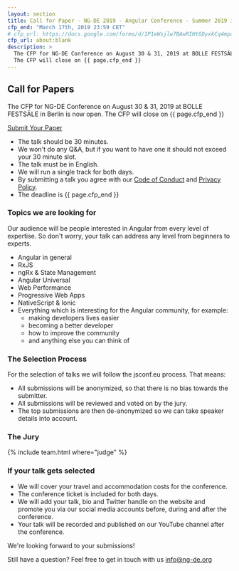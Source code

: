 ```yaml
---
layout: section
title: Call for Paper - NG-DE 2019 - Angular Conference - Summer 2019 in Berlin
cfp_end: "March 17th, 2019 23:59 CET"
# cfp_url: https://docs.google.com/forms/d/1P1eWsjlw7BAwRIHt6DyxkCq4mpaek_2aM8rtiF0D7pg
cfp_url: about:blank
description: >
  The CFP for NG-DE Conference on August 30 & 31, 2019 at BOLLE FESTSÄLE in Berlin is now open. 
  The CFP will close on {{ page.cfp_end }}
---
```


## Call for Papers

The CFP for NG-DE Conference on August 30 & 31, 2019 at BOLLE FESTSÄLE in Berlin is now open. 
The CFP will close on {{ page.cfp_end }}

<div class="cfp">
  <div class="cfp__cta">
    <a class="button button--xlarge" href="{{ page.cfp_url }}" target="_blank" rel="nofollow noopener">
      <span class="button__scale">Submit Your Paper</span>
    </a>
  </div>
</div>

- The talk should be 30 minutes.
- We won't do any Q&A, but if you want to have one it should not exceed your 30 minute slot.
- The talk must be in English.
- We will run a single track for both days.
- By submitting a talk you agree with our [Code of Conduct](/code-of-conduct/) and [Privacy Policy](/privacy-policy/).
- The deadline is {{ page.cfp_end }}

### Topics we are looking for

Our audience will be people interested in Angular from every level of expertise. So don't worry, your talk can address any level from beginners to experts.

- Angular in general
- RxJS
- ngRx & State Management
- Angular Universal
- Web Performance
- Progressive Web Apps
- NativeScript & Ionic
- Everything which is interesting for the Angular community, for example:
  - making developers lives easier
  - becoming a better developer
  - how to improve the community
  - and anything else you can think of

### The Selection Process

For the selection of talks we will follow the jsconf.eu process. That means:

- All submissions will be anonymized, so that there is no bias towards the submitter.
- All submissions will be reviewed and voted on by the jury.
- The top submissions are then de-anonymized so we can take speaker details into account.

### The Jury

{% include team.html where="judge" %}

### If your talk gets selected

- We will cover your travel and accommodation costs for the conference.
- The conference ticket is included for both days.
- We will add your talk, bio and Twitter handle on the website and promote you via our social media accounts before, during and after the conference.
- Your talk will be recorded and published on our YouTube channel after the conference.

We're looking forward to your submissions!

Still have a question? 
Feel free to get in touch with us [info@ng-de.org](mailto:info@ng-de.org)
